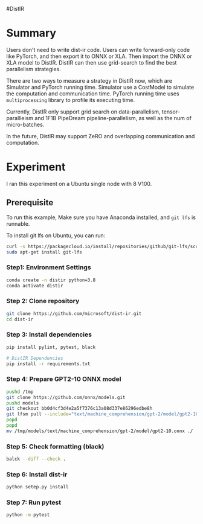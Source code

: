 #DistIR

# Summary
Users don't need to write dist-ir code. Users can write forward-only code
like PyTorch, and then export it to ONNX or XLA. Then import the ONNX or XLA 
model to DistIR. DistIR can then use grid-search to find the best parallelism 
strategies.

There are two ways to measure a strategy in DistIR now, which are Simulator and 
PyTorch running time. Simulator use a CostModel to simulate the computation and 
communication time. PyTorch running time uses `multiprocessing` library to profile
its executing time.

Currently, DistIR only support grid search on data-parallelism, tensor-parallleism 
and 1F1B PipeDream pipeline-parallelism, as well as the num of micro-batches.

In the future, DistIR may support ZeRO and overlapping communication and computation. 


# Experiment
I  ran this experiment on a Ubuntu single node with 8 V100.
## Prerequisite
To run this example, Make sure you have Anaconda installed, and 
`git lfs` is runnable.

To install git lfs on Ubuntu, you can run:
```bash
curl -s https://packagecloud.io/install/repositories/github/git-lfs/script.deb.sh | sudo bash
sudo apt-get install git-lfs
```

### Step1: Environment Settings
```bash
conda create -n distir python=3.8
conda activate distir
```

### Step 2: Clone repository
```bash
git clone https://github.com/microsoft/dist-ir.git
cd dist-ir
```

### Step 3: Install dependencies
```bash
pip install pylint, pytest, black

# DistIR Dependencies
pip install -r requirements.txt 
```

### Step 4: Prepare GPT2-10 ONNX model
```bash
pushd /tmp 
git clone https://github.com/onnx/models.git
pushd models
git checkout bb0d4cf3d4e2a5f7376c13a08d337e86296edbe8h
git lfsm pull --include="text/machine_comprehension/gpt-2/model/gpt2-10.onnx" --exclude ""
popd
popd
mv /tmp/models/text/machine_comprehension/gpt-2/model/gpt2-10.onnx ./
```

### Step 5: Check formatting (black)
```bash
balck --diff --check .
```

### Step 6: Install dist-ir
```bash
python setep.py install
```

### Step 7: Run pytest
```bash
python -m pytest
```
